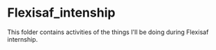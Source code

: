 # Flexisaf_intenship
This folder contains activities of the things I'll be doing during Flexisaf internship. 
